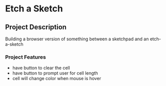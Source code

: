 # Etch a Sketch

## Project Description

Building a browser version of something between a sketchpad and an etch-a-sketch

### Project Features

- have button to clear the cell
- have button to prompt user for cell length
- cell will change color when mouse is hover
